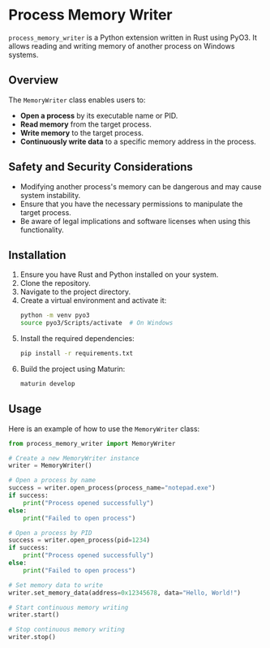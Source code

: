 # Process Memory Writer

`process_memory_writer` is a Python extension written in Rust using PyO3. It allows reading and writing memory of another process on Windows systems.

## Overview

The `MemoryWriter` class enables users to:

- **Open a process** by its executable name or PID.
- **Read memory** from the target process.
- **Write memory** to the target process.
- **Continuously write data** to a specific memory address in the process.

## Safety and Security Considerations

- Modifying another process's memory can be dangerous and may cause system instability.
- Ensure that you have the necessary permissions to manipulate the target process.
- Be aware of legal implications and software licenses when using this functionality.

## Installation

1. Ensure you have Rust and Python installed on your system.
2. Clone the repository.
3. Navigate to the project directory.
4. Create a virtual environment and activate it:
    ```sh
    python -m venv pyo3
    source pyo3/Scripts/activate  # On Windows
    ```
5. Install the required dependencies:
    ```sh
    pip install -r requirements.txt
    ```
6. Build the project using Maturin:
    ```sh
    maturin develop
    ```

## Usage

Here is an example of how to use the `MemoryWriter` class:

```python
from process_memory_writer import MemoryWriter

# Create a new MemoryWriter instance
writer = MemoryWriter()

# Open a process by name
success = writer.open_process(process_name="notepad.exe")
if success:
    print("Process opened successfully")
else:
    print("Failed to open process")

# Open a process by PID
success = writer.open_process(pid=1234)
if success:
    print("Process opened successfully")
else:
    print("Failed to open process")

# Set memory data to write
writer.set_memory_data(address=0x12345678, data="Hello, World!")

# Start continuous memory writing
writer.start()

# Stop continuous memory writing
writer.stop()
```